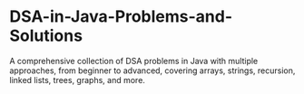 # DSA-in-Java-Problems-and-Solutions
A comprehensive collection of DSA problems in Java with multiple approaches, from beginner to advanced, covering arrays, strings, recursion, linked lists, trees, graphs, and more.
